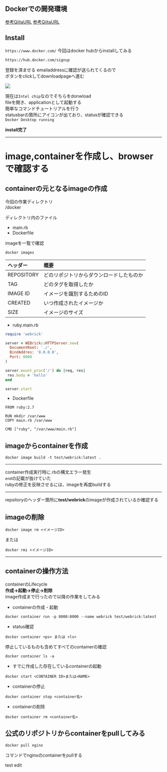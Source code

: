 
## Dockerでの開発環境

[参考QiitaURL](https://qiita.com/kurkuru/items/127fa99ef5b2f0288b81)
[参考QiitaURL](https://qiita.com/ama_keshi/items/b4c47a4aca5d48f2661c)
## Install

```https://www.docker.com/```
今回はdocker hubからinstallしてみる  
```
https://hub.docker.com/signup
```
登録を済ませる
emailaddressに確認が送られてくるので  
ボタンをclickしてdownloadpageへ進む  

![](2021-08-29-17-03-24.png)


現在は```Intel chip```なのでそちらをdonwload  
fileを開き、applicationとして起動する  
簡単なコマンドチュートリアルを行う  
statusbarの箇所にアイコンが出ており、statusが確認できる  
```Docker Desktop running```

**install完了**

---

# image,containerを作成し、browserで確認する
## containerの元となるimageの作成

今回の作業ディレクトリ  
/docker  

ディレクトリ内のファイル  
- main.rb
- Dockerfile 

imageを一覧で確認
```
docker images
```

|ヘッダー|概要| 
|:-|:-|
|REPOSITORY|どのリポジトリからダウンロードしたものか|
|TAG|どのタグを取得したか|
|IMAGE ID|イメージを識別するためのID|
|CREATED|いつ作成されたイメージか|
|SIZE|イメージのサイズ|

- ruby.main.rb
```ruby:main.rb
require 'webrick'

server = WEBrick::HTTPServer.new(
  DocumentRoot: './',
  BindAddres: '0.0.0.0',
  Port: 8000
)

server.mount_proc('/') do |req, res|
 res.body = 'hello'
end

server.start
```
- Dockerfile
```Dockerfile:Dockerfile
FROM ruby:2.7

RUN mkdir /var/www
COPY main.rb /var/www

CMD ["ruby", "/var/www/main.rb"]
```
## imageからcontainerを作成
```
docker image build -t test/webrick:latest .
```
---
container作成実行時に.rbの構文エラー発生  
```end```の記載が抜けていた  
rubyの修正を反映させるには、imageを再度buildする

--- 
repsitoryのヘッダー箇所に**test/webrick**のimageが作成されているか確認する

## imageの削除
```docker image rm <イメージID>```

または

```docker rmi <イメージID>```

---
## containerの操作方法
containerのLifecycle  
**作成→起動→停止→削除**  
image作成まで行ったので以降の作業をしてみる
- containerの作成・起動
```
docker container run -p 8000:8000 --name webrick test/webrick:latest
```

- status確認  
```
docker container <ps> または <ls>
```

停止しているものも含めてすべてのcontainerの確認
```
docker container ls -a
```

- すでに作成した存在しているcontainerの起動
```
docker start <CONTAINER ID>または<NAME>
```

- containerの停止
```
docker container stop <container名>
```

- containerの削除
```
docker container rm <container名>
```

## 公式のリポジトリからcontainerをpullしてみる

```
docker pull nginx
```
コマンドでnginxのcontainerをpullする

test edit

